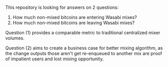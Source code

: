 This repository is looking for answers on 2 questions:

1. How much non-mixed bitcoins are entering Wasabi mixes?
2. How much non-mixed bitcoins are leaving Wasabi mixes?

Question (1) provides a comparable metric to traditional centralized mixer volumes.

Question (2) aims to create a business case for better mixing algorithm, as the change outputs those aren't get re-enqueued to another mix are proof of impatient users and lost mixing opportunity.
